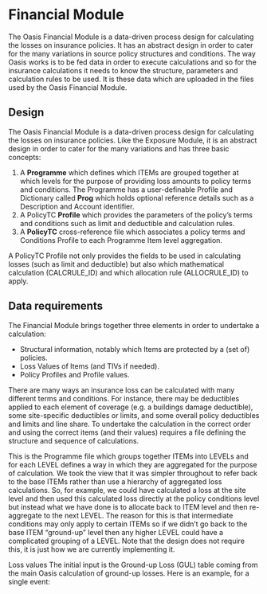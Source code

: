 # Financial Module

The Oasis Financial Module is a data-driven process design for calculating the losses on insurance policies. It has an abstract design in order to cater for the many variations in source policy structures and conditions. The way Oasis works is to be fed data in order to execute calculations and so for the insurance calculations it needs to know the structure, parameters and calculation rules to be used. It is these data which are uploaded in the files used by the Oasis Financial Module.

## Design

The Oasis Financial Module is a data-driven process design for calculating the losses on insurance policies. Like the Exposure Module, it is an abstract design in order to cater for the many variations and has three basic concepts:

1. A **Programme** which defines which ITEMs are grouped together at which levels for the purpose of providing loss amounts to policy terms and conditions. The Programme has a user-definable Profile and Dictionary called **Prog** which holds optional reference details such as a Description and Account identifier.
2. A PolicyTC **Profile** which provides the parameters of the policy’s terms and conditions such as limit and deductible and calculation rules.
3. A **PolicyTC** cross-reference file which associates a policy terms and Conditions Profile to each Programme Item level aggregation.

A PolicyTC Profile not only provides the fields to be used in calculating losses (such as limit and deductible) but also which mathematical calculation (CALCRULE_ID) and which allocation rule (ALLOCRULE_ID) to apply.

## Data requirements

The Financial Module brings together three elements in order to undertake a calculation:
* Structural information, notably which Items are protected by a (set of) policies.
* Loss Values of Items (and TIVs if needed).
* Policy Profiles and Profile values.
 
There are many ways an insurance loss can be calculated with many different terms and conditions. For instance, there may be deductibles applied to each element of coverage (e.g. a buildings damage deductible), some site-specific deductibles or limits, and some overall policy deductibles and limits and line share. To undertake the calculation in the correct order and using the correct items (and their values) requires a file defining the structure and sequence of calculations. 

This is the Programme file which groups together ITEMs into LEVELs and for each LEVEL defines a way in which they are aggregated for the purpose of calculation.  We took the view that it was simpler throughout to refer back to the base ITEMs rather than use a hierarchy of aggregated loss calculations. So, for example, we could have calculated a loss at the site level and then used this calculated loss directly at the policy conditions level but instead what we have done is to allocate back to ITEM level and then re-aggregate to the next LEVEL. The reason for this is that intermediate conditions may only apply to certain ITEMs so if we didn’t go back to the base ITEM “ground-up” level then any higher LEVEL could have a complicated grouping of a LEVEL. Note that the design does not require this, it is just how we are currently implementing it.

Loss values
The initial input is the Ground-up Loss (GUL) table coming from the main Oasis calculation of ground-up losses. Here is an example, for a single event:

